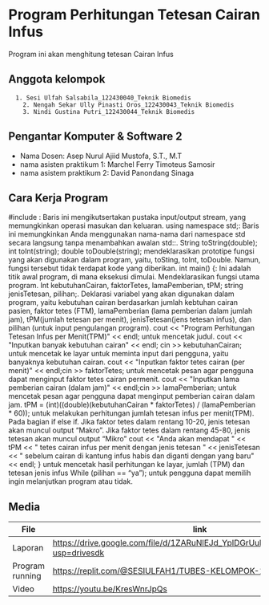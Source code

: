 # Program Perhitungan Tetesan Cairan Infus
Program ini akan menghitung tetesan Cairan Infus

## Anggota kelompok        
	  1. Sesi Ulfah Salsabila_122430040_Teknik Biomedis
        2. Nengah Sekar Ully Pinasti Oros_122430043_Teknik Biomedis
        3. Nindi Gustina Putri_122430044_Teknik Biomedis

## Pengantar Komputer & Software 2
- Nama Dosen: Asep Nurul Ajiid Mustofa, S.T., M.T
- nama asisten praktikum 1: Marchel Ferry Timoteus Samosir
- nama asistem praktikum 2: David Panondang Sinaga

## Cara Kerja Program
#include <iostream>: Baris ini mengikutsertakan pustaka input/output stream, yang memungkinkan 
operasi masukan dan keluaran.
using namespace std;: Baris ini memungkinkan Anda menggunakan nama-nama dari namespace 
std secara langsung tanpa menambahkan awalan std::.
String toString(double); int toInt(string); double toDouble(string); mendeklarasikan prototipe 
fungsi yang akan digunakan dalam program, yaitu, toSting, toInt, toDouble. Namun, fungsi 
tersebut tidak terdapat kode yang diberikan.
int main() {: Ini adalah titik awal program, di mana eksekusi dimulai. Mendeklarasikan fungsi 
utama program.
Int kebutuhanCairan, faktorTetes, lamaPemberian, tPM;
string jenisTetesan, pilihan;. Deklarasi variabel yang akan digunakan dalam program, yaitu 
kebutuhan cairan berdasarkan jumlah kebtuhan cairan pasien, faktor tetes (FTM), 
lamaPemberian (lama pemberian dalam jumlah jam), tPM(jumlah tetesan per menit), 
jenisTetesan(jens tetesan infus), dan pilihan (untuk input pengulangan program).
cout << "Program Perhitungan Tetesan Infus per Menit(TPM)" << endl; untuk mencetak judul.
cout << "Inputkan banyak kebutuhan cairan" << endl; cin >> kebutuhanCairan; untuk mencetak 
ke layar untuk meminta input dari pengguna, yaitu banyaknya kebutuhan cairan.
cout << "Inputkan faktor tetes cairan (per menit)" << endl;cin >> faktorTetes; untuk mencetak 
pesan agar pengguna dapat menginput faktor tetes cairan permenit.
cout << "Inputkan lama pemberian cairan (dalam jam)" << endl;cin >> lamaPemberian; untuk 
mencetak pesan agar pengguna dapat menginput pemberian cairan dalam jam.
tPM = (int)((double)(kebutuhanCairan * faktorTetes) / (lamaPemberian * 60)); untuk 
melakukan perhitungan jumlah tetesan infus per menit(TPM). 
Pada bagian if else if. Jika faktor tetes dalam rentang 10-20, jenis tetesan akan muncul output 
“Makro”. Jika faktor tetes dalam rentang 45-80, jenis tetesan akan muncul output “Mikro”
cout << "Anda akan mendapat " << tPM << " tetes cairan infus per menit dengan jenis tetesan 
" << jenisTetesan << " sebelum cairan di kantung infus habis dan diganti dengan yang baru" << 
endl;
 } untuk mencetak hasil perhitungan ke layar, jumlah (TPM) dan tetesan jenis infus
While (pilihan == “ya”); untuk pengguna dapat memilih ingin melanjutkan program atau tidak.
## Media

| File |      link     |
| ------ | ------ |
| Laporan | https://drive.google.com/file/d/1ZARuNlEJd_YplDGrUul4wuvxoTrFHako/view?usp=drivesdk |
| Program running | https://replit.com/@SESIULFAH1/TUBES-KELOMPOK-1-PKS-II-TPB-7  |
| Video | https://youtu.be/KresWnrJpQs  |

